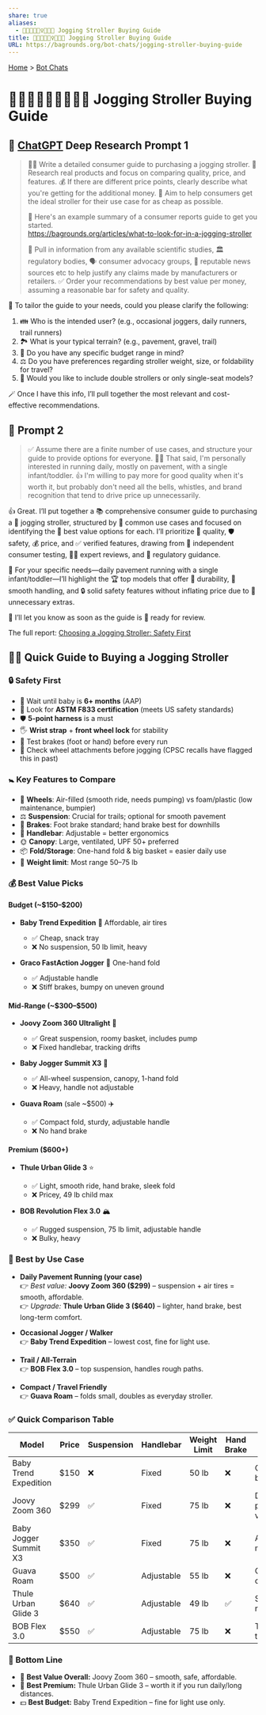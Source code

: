 ```yaml
---
share: true
aliases:
  - 👶🏼🛒🏃🏼‍♀️🦮💲🦮 Jogging Stroller Buying Guide
title: 👶🏼🛒🏃🏼‍♀️🦮💲🦮 Jogging Stroller Buying Guide
URL: https://bagrounds.org/bot-chats/jogging-stroller-buying-guide
---
```

[Home](../index.md) > [Bot Chats](./index.md)  
# 👶🏼🛒🏃🏼‍♀️🦮💲🦮 Jogging Stroller Buying Guide  
## 💬 [ChatGPT](https://chat.com) Deep Research Prompt 1  
> 🏃‍♀️ Write a detailed consumer guide to purchasing a jogging stroller. 🔎 Research real products and focus on comparing quality, price, and features. 💰 If there are different price points, clearly describe what you're getting for the additional money. 🎯 Aim to help consumers get the ideal stroller for their use case for as cheap as possible.  
>  
> 📝 Here's an example summary of a consumer reports guide to get you started.  
> https://bagrounds.org/articles/what-to-look-for-in-a-jogging-stroller  
>  
> 🔬 Pull in information from any available scientific studies, 🏛️ regulatory bodies, 🗣️ consumer advocacy groups, 📰 reputable news sources etc to help justify any claims made by manufacturers or retailers. ✅ Order your recommendations by best value per money, assuming a reasonable bar for safety and quality.  
  
🤔 To tailor the guide to your needs, could you please clarify the following:  
  
1. 👪 Who is the intended user? (e.g., occasional joggers, daily runners, trail runners)  
2. 🏞️ What is your typical terrain? (e.g., pavement, gravel, trail)  
3. 💸 Do you have any specific budget range in mind?  
4. ⚖️ Do you have preferences regarding stroller weight, size, or foldability for travel?  
5. 👶 Would you like to include double strollers or only single-seat models?  
  
🪄 Once I have this info, I’ll pull together the most relevant and cost-effective recommendations.  
  
## 💬 Prompt 2  
> ✅ Assume there are a finite number of use cases, and structure your guide to provide options for everyone. 🏃‍♀️ That said, I'm personally interested in running daily, mostly on pavement, with a single infant/toddler. 👍 I'm willing to pay more for good quality when it's worth it, but probably don't need all the bells, whistles, and brand recognition that tend to drive price up unnecessarily.  
  
👍 Great. I’ll put together a 📚 comprehensive consumer guide to purchasing a 🏃 jogging stroller, structured by 🏢 common use cases and focused on identifying the 🥇 best value options for each. I’ll prioritize 💯 quality, 🛡️ safety, 💰 price, and ✅ verified features, drawing from 🔬 independent consumer testing, 🧑‍🏫 expert reviews, and 📜 regulatory guidance.  
  
👶 For your specific needs—daily pavement running with a single infant/toddler—I’ll highlight the 🏆 top models that offer 💪 durability, 🦹 smooth handling, and 🔒 solid safety features without inflating price due to 🎈 unnecessary extras.  
  
📢 I’ll let you know as soon as the guide is 📝 ready for review.  
  
The full report: [Choosing a Jogging Stroller: Safety First](https://chatgpt.com/s/dr_68b4c926597c8191ba560cc15ddc515e)  
  
## 🏃‍♀️ Quick Guide to Buying a Jogging Stroller  
  
### 🔒 Safety First  
  
* 👶 Wait until baby is **6+ months** (AAP)  
* 🎯 Look for **ASTM F833 certification** (meets US safety standards)  
* 🛡️ **5-point harness** is a must  
* 🖐️ **Wrist strap** + **front wheel lock** for stability  
* 🛑 Test brakes (foot or hand) before every run  
* 🔄 Check wheel attachments before jogging (CPSC recalls have flagged this in past)  
  
### 🚼 Key Features to Compare  
  
* 🛞 **Wheels**: Air-filled (smooth ride, needs pumping) vs foam/plastic (low maintenance, bumpier)  
* ⚖️ **Suspension**: Crucial for trails; optional for smooth pavement  
* 🔧 **Brakes**: Foot brake standard; hand brake best for downhills  
* 📏 **Handlebar**: Adjustable = better ergonomics  
* 🌞 **Canopy**: Large, ventilated, UPF 50+ preferred  
* 📦 **Fold/Storage**: One-hand fold & big basket = easier daily use  
* 🧸 **Weight limit**: Most range 50–75 lb  
  
### 💰 Best Value Picks  
  
#### Budget (\~\$150–\$200)  
  
* **Baby Trend Expedition** 🛞 Affordable, air tires  
  
  * ✅ Cheap, snack tray  
  * ❌ No suspension, 50 lb limit, heavy  
  
* **Graco FastAction Jogger** 🔄 One-hand fold  
  
  * ✅ Adjustable handle  
  * ❌ Stiff brakes, bumpy on uneven ground  
  
#### Mid-Range (\~\$300–\$500)  
  
* **Joovy Zoom 360 Ultralight** 🚀  
  
  * ✅ Great suspension, roomy basket, includes pump  
  * ❌ Fixed handlebar, tracking drifts  
  
* **Baby Jogger Summit X3** 🌳  
  
  * ✅ All-wheel suspension, canopy, 1-hand fold  
  * ❌ Heavy, handle not adjustable  
  
* **Guava Roam** (sale \~\$500) ✈️  
  
  * ✅ Compact fold, sturdy, adjustable handle  
  * ❌ No hand brake  
  
#### Premium (\$600+)  
  
* **Thule Urban Glide 3** ⭐  
  
  * ✅ Light, smooth ride, hand brake, sleek fold  
  * ❌ Pricey, 49 lb child max  
  
* **BOB Revolution Flex 3.0** 🏔️  
  
  * ✅ Rugged suspension, 75 lb limit, adjustable handle  
  * ❌ Bulky, heavy  
  
### 🏃 Best by Use Case  
  
* **Daily Pavement Running (your case)**  
  👉 *Best value:* **Joovy Zoom 360 (\$299)** – suspension + air tires = smooth, affordable.  
  👉 *Upgrade:* **Thule Urban Glide 3 (\$640)** – lighter, hand brake, best long-term comfort.  
  
* **Occasional Jogger / Walker**  
  👉 **Baby Trend Expedition** – lowest cost, fine for light use.  
  
* **Trail / All-Terrain**  
  👉 **BOB Flex 3.0** – top suspension, handles rough paths.  
  
* **Compact / Travel Friendly**  
  👉 **Guava Roam** – folds small, doubles as everyday stroller.  
  
### ✅ Quick Comparison Table  
  
| Model                 | Price | Suspension | Handlebar  | Weight Limit | Hand Brake | Best For             |  
| --------------------- | ----- | ---------- | ---------- | ------------ | ---------- | -------------------- |  
| Baby Trend Expedition | \$150 | ❌          | Fixed      | 50 lb        | ❌          | Occasional budget    |  
| Joovy Zoom 360        | \$299 | ✅          | Fixed      | 75 lb        | ❌          | Daily pavement value |  
| Baby Jogger Summit X3 | \$350 | ✅          | Fixed      | 75 lb        | ❌          | All-terrain mid      |  
| Guava Roam            | \$500 | ✅          | Adjustable | 55 lb        | ❌          | Compact crossover    |  
| Thule Urban Glide 3   | \$640 | ✅          | Adjustable | 49 lb        | ✅          | Serious runners      |  
| BOB Flex 3.0          | \$550 | ✅          | Adjustable | 75 lb        | ❌          | Trail/all-terrain    |  
  
### 🎯 Bottom Line  
  
* 🏅 **Best Value Overall:** Joovy Zoom 360 – smooth, safe, affordable.  
* 💎 **Best Premium:** Thule Urban Glide 3 – worth it if you run daily/long distances.  
* 💵 **Best Budget:** Baby Trend Expedition – fine for light use only.